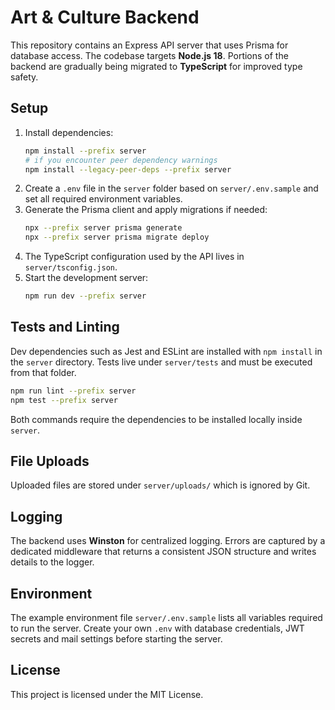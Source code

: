 # Art & Culture Backend

This repository contains an Express API server that uses Prisma for database access. The codebase targets **Node.js 18**.
Portions of the backend are gradually being migrated to **TypeScript** for improved type safety.

## Setup

1. Install dependencies:
   ```bash
   npm install --prefix server
   # if you encounter peer dependency warnings
   npm install --legacy-peer-deps --prefix server
   ```
2. Create a `.env` file in the `server` folder based on `server/.env.sample` and set all required environment variables.
3. Generate the Prisma client and apply migrations if needed:
   ```bash
   npx --prefix server prisma generate
   npx --prefix server prisma migrate deploy
   ```
4. The TypeScript configuration used by the API lives in `server/tsconfig.json`.
5. Start the development server:
   ```bash
   npm run dev --prefix server
   ```

## Tests and Linting

Dev dependencies such as Jest and ESLint are installed with `npm install` in the `server` directory. Tests live under `server/tests` and must be executed from that folder.

```bash
npm run lint --prefix server
npm test --prefix server
```

Both commands require the dependencies to be installed locally inside `server`.

## File Uploads

Uploaded files are stored under `server/uploads/` which is ignored by Git.

## Logging

The backend uses **Winston** for centralized logging. Errors are captured by a
dedicated middleware that returns a consistent JSON structure and writes details
to the logger.

## Environment

The example environment file `server/.env.sample` lists all variables required to run the server. Create your own `.env` with database credentials, JWT secrets and mail settings before starting the server.

## License

This project is licensed under the MIT License.
